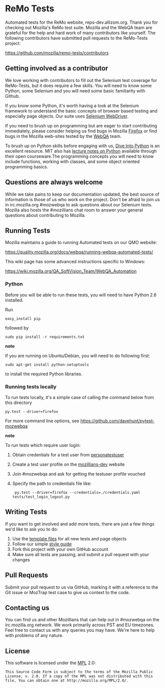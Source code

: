 ReMo Tests
=========

Automated tests for the ReMo website, reps-dev.allizom.org. Thank you for checking out Mozilla's ReMo test suite. Mozilla and the WebQA team are grateful for the help and hard work of many contributors like yourself. The following contributors have submitted pull requests to the ReMo-Tests project:

https://github.com/mozilla/remo-tests/contributors

Getting involved as a contributor
------------------------------------------

We love working with contributors to fill out the Selenium test coverage for ReMo-Tests, but it does require a few skills.   You will need to know some Python, some Selenium and you will need some basic familiarity with Github.

If you know some Python, it's worth having a look at the Selenium framework to understand the basic concepts of browser based testing and especially page objects. Our suite uses [Selenium WebDriver][webdriver].

If you need to brush up on programming but are eager to start contributing immediately, please consider helping us find bugs in Mozilla [Firefox][firefox] or find bugs in the Mozilla web-sites tested by the [WebQA][webqa] team.

To brush up on Python skills before engaging with us, [Dive Into Python][dive] is an excellent resource.  MIT also has [lecture notes on Python][mit] available through their open courseware.The programming concepts you will need to know include functions, working with classes, and some object oriented programming basics.

[mit]: http://ocw.mit.edu/courses/electrical-engineering-and-computer-science/6-189-a-gentle-introduction-to-programming-using-python-january-iap-2011/
[dive]: http://www.diveintopython.net/toc/index.html
[webqa]: http://quality.mozilla.org/teams/web-qa/
[firefox]: http://quality.mozilla.org/teams/desktop-firefox/
[webdriver]: http://seleniumhq.org/docs/03_webdriver.html

Questions are always welcome
----------------------------
While we take pains to keep our documentation updated, the best source of information is those of us who work on the project.  Don't be afraid to join us in irc.mozilla.org #mozwebqa to ask questions about our Selenium tests.  Mozilla also hosts the #mozillians chat room to answer your general questions about contributing to Mozilla.

[mozwebqa]:http://02.chat.mibbit.com/?server=irc.mozilla.org&channel=#mozwebqa
[remo]:http://02.chat.mibbit.com/?server=irc.mozilla.org&channel=#remo


Running Tests
-------------
Mozilla maintains a guide to running Automated tests on our QMO website:

https://quality.mozilla.org/docs/webqa/running-webqa-automated-tests/

This wiki page has some advanced instructions specific to Windows:

https://wiki.mozilla.org/QA_SoftVision_Team/WebQA_Automation


### Python
Before you will be able to run these tests, you will need to have Python 2.6 installed.

Run

    easy_install pip

followed by

    sudo pip install -r requirements.txt

__note__

If you are running on Ubuntu/Debian, you will need to do following first:

    sudo apt-get install python-setuptools
    
to install the required Python libraries.

### Running tests locally

To run tests locally, it's a simple case of calling the command below from this directory

    py.test --driver=firefox

For more command line options, see https://github.com/davehunt/pytest-mozwebqa

__note__

To run tests which require user login:

1. Obtain credentials for a test user from [personatestuser][testuser]
2. Create a test user profile on the [mozillians-dev][remo] website
3. Join #mozwebqa and ask for getting the testuser profile vouched
4. Specify the path to credentials file like:

        py.test --driver=firefox --credentials=./credentials.yaml tests/test_login_logout.py 

[testuser]:http://personatestuser.org/
[mozillians]:https://mozillians-dev.allizom.org/en-US/


Writing Tests
-------------

If you want to get involved and add more tests, there are just a few things
we'd like to ask you to do:

1. Use the [template files][GitHub Templates] for all new tests and page objects
2. Follow our simple [style guide][Style Guide]
3. Fork this project with your own GitHub account
4. Make sure all tests are passing, and submit a pull request with your changes

[GitHub Templates]: https://github.com/mozilla/mozwebqa-test-templates
[Style Guide]: https://wiki.mozilla.org/QA/Execution/Web_Testing/Docs/Automation/StyleGuide


Pull Requests
---------------------
Submit your pull request to us via GitHub, marking it with a reference to the Git issue or MozTrap test case to give us context to the code.

Contacting us
--------------------
You can find us and other Mozillians that can help out in #mozwebqa on the irc.mozilla.org network. We work primarily across PST and EU timezones.
Feel free to contact us with any queries you may have. We're here to help with problems of any nature.

License
-------
This software is licensed under the [MPL] 2.0:

    This Source Code Form is subject to the terms of the Mozilla Public
    License, v. 2.0. If a copy of the MPL was not distributed with this
    file, You can obtain one at http://mozilla.org/MPL/2.0/.

[MPL]: http://www.mozilla.org/MPL/2.0/

